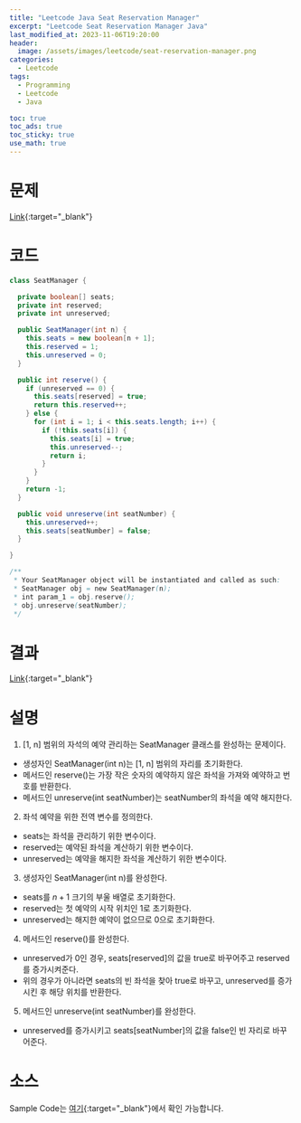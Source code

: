 ```yaml
---
title: "Leetcode Java Seat Reservation Manager"
excerpt: "Leetcode Seat Reservation Manager Java"
last_modified_at: 2023-11-06T19:20:00
header:
  image: /assets/images/leetcode/seat-reservation-manager.png
categories:
  - Leetcode
tags:
  - Programming
  - Leetcode
  - Java

toc: true
toc_ads: true
toc_sticky: true
use_math: true
---
```

# 문제
[Link](https://leetcode.com/problems/seat-reservation-manager){:target="_blank"}

# 코드
```java
class SeatManager {

  private boolean[] seats;
  private int reserved;
  private int unreserved;

  public SeatManager(int n) {
    this.seats = new boolean[n + 1];
    this.reserved = 1;
    this.unreserved = 0;
  }

  public int reserve() {
    if (unreserved == 0) {
      this.seats[reserved] = true;
      return this.reserved++;
    } else {
      for (int i = 1; i < this.seats.length; i++) {
        if (!this.seats[i]) {
          this.seats[i] = true;
          this.unreserved--;
          return i;
        }
      }
    }
    return -1;
  }

  public void unreserve(int seatNumber) {
    this.unreserved++;
    this.seats[seatNumber] = false;
  }

}

/**
 * Your SeatManager object will be instantiated and called as such:
 * SeatManager obj = new SeatManager(n);
 * int param_1 = obj.reserve();
 * obj.unreserve(seatNumber);
 */
```

# 결과
[Link](https://leetcode.com/problems/seat-reservation-manager/submissions/SeatReservationManager/){:target="_blank"}

# 설명
1. [1, n] 범위의 자석의 예약 관리하는 SeatManager 클래스를 완성하는 문제이다.
- 생성자인 SeatManager(int n)는 [1, n] 범위의 자리를 초기화한다.
- 메서드인 reserve()는 가장 작은 숫자의 예약하지 않은 좌석을 가져와 예약하고 번호를 반환한다.
- 메서드인 unreserve(int seatNumber)는 seatNumber의 좌석을 예약 해지한다.

2. 좌석 예약을 위한 전역 변수를 정의한다.
- seats는 좌석을 관리하기 위한 변수이다.
- reserved는 예약된 좌석을 계산하기 위한 변수이다.
- unreserved는 예약을 해지한 좌석을 계산하기 위한 변수이다.

3. 생성자인 SeatManager(int n)를 완성한다.
- seats를 $n + 1$ 크기의 부울 배열로 초기화한다.
- reserved는 첫 예약의 시작 위치인 1로 초기화한다.
- unreserved는 해지한 예약이 없으므로 0으로 초기화한다.

4. 메서드인 reserve()를 완성한다.
- unreserved가 0인 경우, seats[reserved]의 값을 true로 바꾸어주고 reserved를 증가시켜준다.
- 위의 경우가 아니라면 seats의 빈 좌석을 찾아 true로 바꾸고, unreserved를 증가시킨 후 해당 위치를 반환한다.

5. 메서드인 unreserve(int seatNumber)를 완성한다.
- unreserved를 증가시키고 seats[seatNumber]의 값을 false인 빈 자리로 바꾸어준다.

# 소스
Sample Code는 [여기](https://github.com/GracefulSoul/leetcode/blob/master/src/main/java/gracefulsoul/problems/SeatReservationManager.java){:target="_blank"}에서 확인 가능합니다.